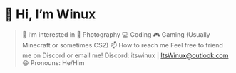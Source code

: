 # 👋 Hi, I’m Winux
> 👀 I’m interested in
📸 Photography
💻 Coding
🎮 Gaming (Usually Minecraft or sometimes CS2)
> 📫 How to reach me
Feel free to friend me on Discord or email me!
Discord: itswinux | ItsWinux@outlook.com
> 😄 Pronouns: He/Him
<!---
- ⚡ Fun fact: ...
--->
<!---
ItsWinuxYT/ItsWinuxYT is a ✨ special ✨ repository because its `README.md` (this file) appears on your GitHub profile.
You can click the Preview link to take a look at your changes.
--->
